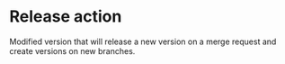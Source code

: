 # Release action

Modified version that will release a new version on a merge request and create versions on new branches.
